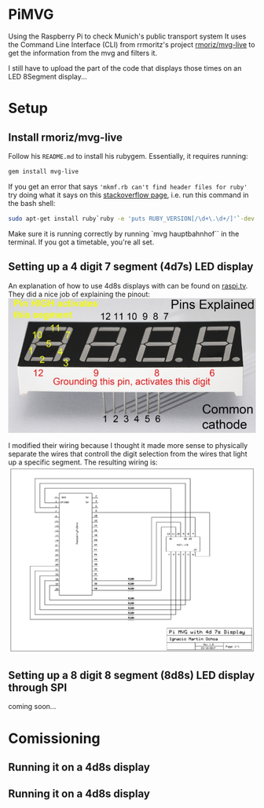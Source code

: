 # PiMVG
Using the Raspberry Pi to check Munich's public transport system
It uses the Command Line Interface (CLI) from rrmoritz's project [rmoriz/mvg-live](https://github.com/rmoriz/mvg-live#mvg-live)
to get the information from the mvg and filters it.

I still have to upload the part of the code that displays those times on an LED 8Segment display...

# Setup

## Install rmoriz/mvg-live
Follow his `README.md` to install his rubygem. Essentially, it requires running:
```bash
gem install mvg-live
```
If you get an error that says ``'mkmf.rb can't find header files for ruby'`` try doing what it says on this [stackoverflow page](https://stackoverflow.com/questions/20559255/error-while-installing-json-gem-mkmf-rb-cant-find-header-files-for-ruby), i.e. run this command in the bash shell:
```bash
sudo apt-get install ruby`ruby -e 'puts RUBY_VERSION[/\d+\.\d+/]'`-dev
```

Make sure it is running correctly by running `mvg hauptbahnhof`` in the terminal. If you got a timetable, you're all set.

## Setting up a 4 digit 7 segment (4d7s) LED display
An explanation of how to use 4d8s displays with can be found on [raspi.tv](http://raspi.tv/2015/how-to-drive-a-7-segment-display-directly-on-raspberry-pi-in-python). They did a nice job of explaining the pinout:
![Alt text](/images/7seg-pinout-annotated_700.jpg?raw=true "4d8s pinout from raspi.tv")

I modified their wiring because I thought it made more sense to physically separate the wires that controll the digit selection from the wires that light up a specific segment. The resulting wiring is:
![Alt text](/images/4d7s_wiring.bmp?raw=true "4d7s display wiring")

## Setting up a 8 digit 8 segment (8d8s) LED display through SPI
coming soon...

# Comissioning
## Running it on a 4d8s display

## Running it on a 4d8s display

